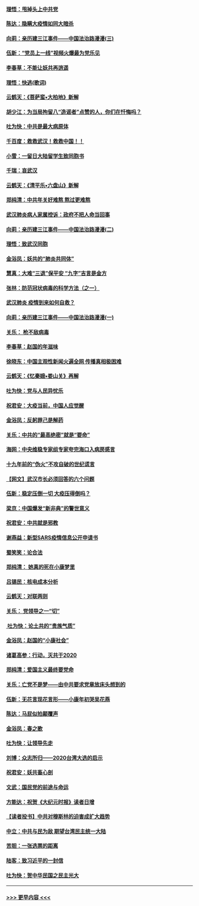 #### [理悟：甩掉头上中共党](../pages/nsc993/n11838826.md?t=02030333) 
#### [陈达：隐瞒大疫情如同大暗杀](../pages/nsc993/n11838771.md?t=02030333) 
#### [向莉：亲历建三江事件——中国法治路漫漫(三)](../pages/nsc993/n11831825.md?t=02030333) 
#### [伍新：“党员上一线”视频火爆最为党乐见](../pages/nsc993/n11838200.md?t=02030333) 
#### [李春草：不能让妖共再逍遥](../pages/nsc993/n11838102.md?t=02030333) 
#### [理悟：快逃(歌词)](../pages/nsc993/n11838083.md?t=02030333) 
#### [云鹤天：《菩萨蛮▪大柏地》新解](../pages/nsc993/n11838059.md?t=02030333) 
#### [胡少江：为当局拘留八“造谣者”点赞的人，你们在忏悔吗？](../pages/nsc993/n11836801.md?t=02030333) 
#### [吐为快：中共是最大病原体](../pages/nsc993/n11836748.md?t=02030333) 
#### [千百度：救救武汉！救救中国！！](../pages/nsc993/n11836145.md?t=02030333) 
#### [小雪：一留日大陆留学生致同胞书](../pages/nsc993/n11834624.md?t=02030333) 
#### [千瑞：哀武汉](../pages/nsc993/n11833647.md?t=02030333) 
#### [云鹤天：《清平乐▪六盘山》新解](../pages/nsc993/n11833611.md?t=02030333) 
#### [郑纯清：中共年关好难熬 熬过更难熬](../pages/nsc993/n11833489.md?t=02030333) 
#### [武汉肺炎病人家属控诉：政府不把人命当回事](../pages/nsc993/n11833205.md?t=02030333) 
#### [向莉：亲历建三江事件——中国法治路漫漫(二)](../pages/nsc993/n11829102.md?t=02030333) 
#### [理悟：致武汉同胞](../pages/nsc993/n11831522.md?t=02030333) 
#### [金浴凤：妖共的“肺炎共同体”](../pages/nsc993/n11829448.md?t=02030333) 
#### [慧真：大难“三退”保平安 “九字”吉言是金方](../pages/nsc993/n11829501.md?t=02030333) 
#### [张林：防范冠状病毒的科学方法（之一）](../pages/nsc993/n11828618.md?t=02030333) 
#### [武汉肺炎 疫情到来如何自救？](../pages/nsc993/n11827632.md?t=02030333) 
#### [向莉：亲历建三江事件——中国法治路漫漫(一)](../pages/nsc993/n11827190.md?t=02030333) 
#### [关乐： 枪不敌病毒](../pages/nsc993/n11826746.md?t=02030333) 
#### [李春草：赵国的年滋味](../pages/nsc993/n11826321.md?t=02030333) 
#### [徐晓东：中国主观性新闻火遍全网 传播真相极困难](../pages/nsc993/n11826508.md?t=02030333) 
#### [云鹤天：《忆秦娥▪娄山关》再解](../pages/nsc993/n11824682.md?t=02030333) 
#### [吐为快：党与人民异忧乐](../pages/nsc993/n11824660.md?t=02030333) 
#### [祝君安：大疫当前，中国人应觉醒](../pages/nsc993/n11821946.md?t=02030333) 
#### [金浴凤：反躬罪己是解药](../pages/nsc993/n11820280.md?t=02030333) 
#### [关乐：中共的“最高绝密”就是“要命”](../pages/nsc993/n11816946.md?t=02030333) 
#### [海网：中央维稳专家组专家夸完海口入病房感言](../pages/nsc993/n11815138.md?t=02030333) 
#### [十九年前的“伪火”不攻自破的世纪谎言](../pages/nsc993/n11813238.md?t=02030333) 
#### [【网文】武汉市长必须回答的六个问题](../pages/nsc993/n11813848.md?t=02030333) 
#### [伍新：稳定压倒一切 大疫压得倒吗？](../pages/nsc993/n11812634.md?t=02030333) 
#### [梁京：中国爆发“新非典”的警世意义](../pages/nsc993/n11812554.md?t=02030333) 
#### [祝君安：中共就是邪教](../pages/nsc993/n11812431.md?t=02030333) 
#### [谢燕益：新型SARS疫情信息公开申请书](../pages/nsc993/n11808840.md?t=02030333) 
#### [蜀笑笑：论合法](../pages/nsc993/n11808064.md?t=02030333) 
#### [郑纯清： 她真的死在小康梦里](../pages/nsc993/n11806623.md?t=02030333) 
#### [吕锡民：核电成本分析](../pages/nsc993/n11806284.md?t=02030333) 
#### [云鹤天：对联两则](../pages/nsc993/n11805957.md?t=02030333) 
#### [关乐： 党领导之一“切”](../pages/nsc993/n11804505.md?t=02030333) 
#### [ 吐为快：论土共的“贵族气质”](../pages/nsc993/n11804490.md?t=02030333) 
#### [金浴凤：赵国的“小康社会”](../pages/nsc993/n11804452.md?t=02030333) 
#### [诸葛高参：行动，灭共于2020](../pages/nsc993/n11804120.md?t=02030333) 
#### [郑纯清：爱国主义最终要党命](../pages/nsc993/n11802197.md?t=02030333) 
#### [关乐：亡党不是梦——由中共要求党章放床头想到的](../pages/nsc993/n11802156.md?t=02030333) 
#### [伍新：无花言现花言形——小康年初哭吴花燕](../pages/nsc993/n11800044.md?t=02030333) 
#### [陈达：马屁似拍颠覆声](../pages/nsc993/n11800010.md?t=02030333) 
#### [金浴凤：春之歌](../pages/nsc993/n11797687.md?t=02030333) 
#### [吐为快：让领导先走](../pages/nsc993/n11797512.md?t=02030333) 
#### [刘博：众志所归——2020台湾大选的启示](../pages/nsc993/n11796878.md?t=02030333) 
#### [祝君安：妖共畜心剖](../pages/nsc993/n11794273.md?t=02030333) 
#### [文武：国民党的前途与命运](../pages/nsc993/n11794198.md?t=02030333) 
#### [方能达：祝贺《大纪元时报》读者日增](../pages/nsc993/n11793807.md?t=02030333) 
#### [【读者投书】中共对穆斯林的迫害成扩大趋势](../pages/nsc993/n11791371.md?t=02030333) 
#### [中立：中共与民为敌 期望台湾民主统一大陆](../pages/nsc993/n11790392.md?t=02030333) 
#### [苦胆：一张选票的距离](../pages/nsc993/n11788914.md?t=02030333) 
#### [陆客：致习近平的一封信](../pages/nsc993/n11788867.md?t=02030333) 
#### [吐为快：贺中华民国之民主光大](../pages/nsc993/n11788618.md?t=02030333) 

----
#### [ >>> 更早内容 <<< ](../indexes/nsc993-earlier.md)
